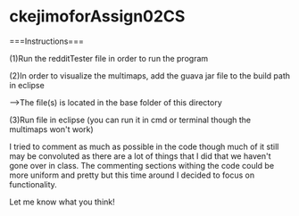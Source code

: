 # ckejimoforAssign02CS



===Instructions===

(1)Run the redditTester file in order to run the program

(2)In order to visualize the multimaps, add the guava jar file to the build path in eclipse

-->The file(s) is located in the base folder of this directory

(3)Run file in eclipse (you can run it in cmd or terminal though the multimaps won't work)

I tried to comment as much as possible in the code though much of it still may be convoluted as there are a lot of things that
I did that we haven't gone over in class. The commenting sections withing the code could be more uniform and pretty but
this time around I decided to focus on functionality.

Let me know what you think!
